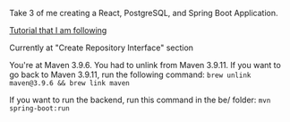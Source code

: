 Take 3 of me creating a React, PostgreSQL, and Spring Boot Application.

[Tutorial that I am following](https://www.bezkoder.com/spring-boot-react-postgresql/)

Currently at "Create Repository Interface" section

You're at Maven 3.9.6. You had to unlink from Maven 3.9.11. If you want to go back to Maven 3.9.11, run the following command:
```brew unlink maven@3.9.6 && brew link maven```

If you want to run the backend, run this command in the be/ folder:
```mvn spring-boot:run```